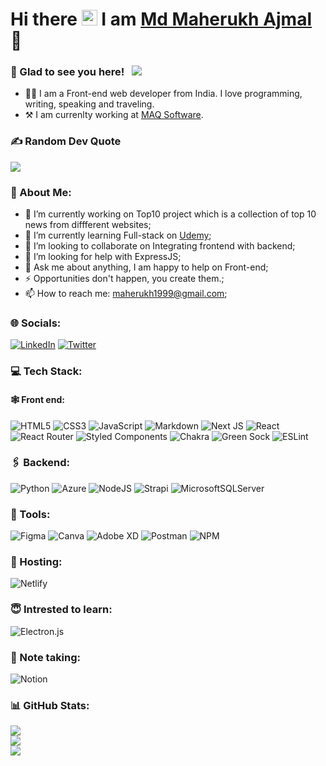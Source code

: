 # Hi there <img src="https://media.giphy.com/media/hvRJCLFzcasrR4ia7z/giphy.gif" width="25px"> I am <a href="https://gkassym.netlify.app" target="_blank"> Md Maherukh Ajmal</a>  🙌

### 🙈 Glad to see you here! &nbsp; [![](https://visitcount.itsvg.in/api?id=Maherukh&icon=1&color=0)](https://visitcount.itsvg.in)

- 👨‍💻 I am a Front-end web developer from India. I love programming, writing, speaking and traveling.
- ⚒️ I am currenlty working at [MAQ Software](https://maqsoftware.com/).


### ✍️ Random Dev Quote
![](https://quotes-github-readme.vercel.app/api?type=horizontal&theme=radical)

### 💫 About Me:
- 🔭 I’m currently working on Top10 project which is a collection of top 10 news from diffferent websites;<br>
- 🌱 I’m currently learning Full-stack on [Udemy](https://udemy.com/);<br>
- 👯 I’m looking to collaborate on Integrating frontend with backend;<br>
- 🤔 I’m looking for help with ExpressJS;<br>
- 💬 Ask me about anything, I am happy to help on Front-end;<br>
- ⚡ Opportunities don't happen, you create them.;<br>
- 📫 How to reach me: maherukh1999@gmail.com;

### 🌐 Socials:
[![LinkedIn](https://img.shields.io/badge/LinkedIn-%230077B5.svg?logo=linkedin&logoColor=white)](https://linkedin.com/in/https://www.linkedin.com/in/m-ajmal/) [![Twitter](https://img.shields.io/badge/Twitter-%231DA1F2.svg?logo=Twitter&logoColor=white)](https://twitter.com/https://twitter.com/ajmal_maherukh) 

### 💻 Tech Stack:
#### 🕸️ Front end: 
![HTML5](https://img.shields.io/badge/html5-%23E34F26.svg?style=flat&logo=html5&logoColor=white) 
![CSS3](https://img.shields.io/badge/css3-%231572B6.svg?style=flat&logo=css3&logoColor=white) 
![JavaScript](https://img.shields.io/badge/javascript-%23323330.svg?style=flat&logo=javascript&logoColor=%23F7DF1E) 
![Markdown](https://img.shields.io/badge/markdown-%23000000.svg?style=flat&logo=markdown&logoColor=white)
![Next JS](https://img.shields.io/badge/Next-black?style=flat&logo=next.js&logoColor=white) 
![React](https://img.shields.io/badge/react-%2320232a.svg?style=flat&logo=react&logoColor=%2361DAFB) 
![React Router](https://img.shields.io/badge/React_Router-CA4245?style=flat&logo=react-router&logoColor=white) 
![Styled Components](https://img.shields.io/badge/styled--components-DB7093?style=flat&logo=styled-components&logoColor=white)
![Chakra](https://img.shields.io/badge/chakra-%234ED1C5.svg?style=flat&logo=chakraui&logoColor=white)
![Green Sock](https://img.shields.io/badge/green%20sock-88CE02?style=flat&logo=greensock&logoColor=white) 
![ESLint](https://img.shields.io/badge/ESLint-4B3263?style=flat&logo=eslint&logoColor=white)

### 🖇️ Backend:
![Python](https://img.shields.io/badge/python-3670A0?style=flat&logo=python&logoColor=ffdd54) 
![Azure](https://img.shields.io/badge/azure-%230072C6.svg?style=flat&logo=azure-devops&logoColor=white) 
![NodeJS](https://img.shields.io/badge/node.js-6DA55F?style=flat&logo=node.js&logoColor=white) 
![Strapi](https://img.shields.io/badge/strapi-%232E7EEA.svg?style=flat&logo=strapi&logoColor=white) 
![MicrosoftSQLServer](https://img.shields.io/badge/Microsoft%20SQL%20Sever-CC2927?style=flat&logo=microsoft%20sql%20server&logoColor=white) 	

### 🔨 Tools:
![Figma](https://img.shields.io/badge/figma-%23F24E1E.svg?style=flat&logo=figma&logoColor=white) 
![Canva](https://img.shields.io/badge/Canva-%2300C4CC.svg?style=flat&logo=Canva&logoColor=white) 
![Adobe XD](https://img.shields.io/badge/Adobe%20XD-470137?style=flat&logo=Adobe%20XD&logoColor=#FF61F6) 
![Postman](https://img.shields.io/badge/Postman-FF6C37?style=flat&logo=postman&logoColor=white) 
![NPM](https://img.shields.io/badge/NPM-%23000000.svg?style=flat&logo=npm&logoColor=white) 

### 🛫 Hosting:
![Netlify](https://img.shields.io/badge/netlify-%23000000.svg?style=flat&logo=netlify&logoColor=#00C7B7) 

### 😇 Intrested to learn: 
![Electron.js](https://img.shields.io/badge/Electron-191970?style=flat&logo=Electron&logoColor=white) 

### 📝 Note taking:
![Notion](https://img.shields.io/badge/Notion-%23000000.svg?style=flat&logo=notion&logoColor=white) 

### 📊 GitHub Stats:
![](https://github-readme-stats.vercel.app/api?username=Maherukh&theme=dark&hide_border=false&include_all_commits=true&count_private=true)<br/>
![](https://github-readme-streak-stats.herokuapp.com/?user=Maherukh&theme=dark&hide_border=false)<br/>
![](https://github-readme-stats.vercel.app/api/top-langs/?username=Maherukh&theme=dark&hide_border=false&include_all_commits=true&count_private=true&layout=compact)
